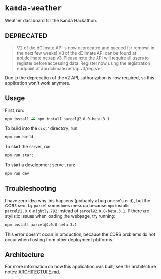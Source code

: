 # `kanda-weather`

Weather dashboard for the Kanda Hackathon.

## DEPRECATED

> V2 of the dClimate API is now deprecated and queued for removal in the next few weeks! V3 of the dClimate API can be found at api.dclimate.net/apiv3. Please note the API will require all users to register before accessing data. Register now using the registration endpoint at api.dclimate.net/apiv3/register.

Due to the deprecation of the v2 API, authorization is now required, so this application won't work anymore.

## Usage

First, run:

```sh
npm install && npm install parcel@2.0.0-beta.3.1
```

To build into the `dist/` directory, run:

```sh
npm run build
```

To start the server, run:

```sh
npm run start
```

To start a development server, run:

```sh
npm run dev
```

## Troubleshooting

I have zero idea why this happens (probably a bug on `npm`'s end),
but the CORS sent by `parcel` sometimes mess up because `npm`
installs `parcel@2.0.0-nightly.792` instead of `parcel@2.0.0-beta.3.1`.
If there are stylistic issues when loading
the webpage, try running:

```sh
npm install parcel@2.0.0-beta.3.1
```

This error doesn't occur in production, because the CORS problems do
not occur when hosting from other deployment platforms.

## Architecture

For more information on how this application was built, see the architecture
notes: [ARCHITECTURE.md](./ARCHITECTURE.md).

